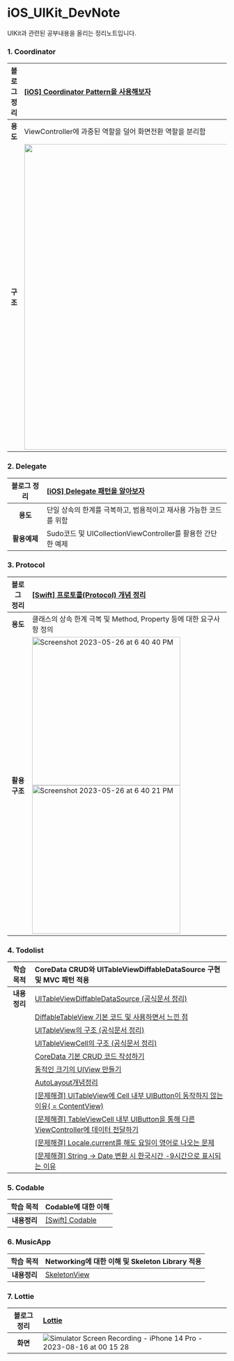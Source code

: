# iOS_UIKit_DevNote
UIKit과 관련된 공부내용을 올리는 정리노트입니다.


### 1. Coordinator
|블로그 정리|[[iOS] Coordinator Pattern을 사용해보자](https://developer-eddy403.tistory.com/55)|
|:-:|:-|
|**용도**|ViewController에 과중된 역할을 덜어 화면전환 역할을 분리함|
|**구조**|<img src="https://user-images.githubusercontent.com/98405970/227105422-677420dc-6c2b-408f-a445-f454fcc42730.png" width=700>|

### 2. Delegate
|블로그 정리|[[iOS] Delegate 패턴을 알아보자](https://developer-eddy403.tistory.com/56)|
|:-:|:-|
|**용도**|단일 상속의 한계를 극복하고, 범용적이고 재사용 가능한 코드를 위함|
|**활용예제**|Sudo코드 및 UICollectionViewController를 활용한 간단한 예제|

### 3. Protocol
|블로그 정리|[[Swift] 프로토콜(Protocol) 개념 정리](https://developer-eddy403.tistory.com/76)|
|:-:|:-|
|**용도**|클래스의 상속 한계 극복 및 Method, Property 등에 대한 요구사항 정의|
|**활용 구조**|<img width="340" alt="Screenshot 2023-05-26 at 6 40 40 PM" src="https://github.com/JUNY0110/iOS_UIKit_DevNote/assets/98405970/1e7cb606-fd30-4368-9a67-63a80288faed"> <img width="340" alt="Screenshot 2023-05-26 at 6 40 21 PM" src="https://github.com/JUNY0110/iOS_UIKit_DevNote/assets/98405970/ec34b5d9-48f9-4a61-b1a0-3577f4aaba70">|

### 4. Todolist
|학습 목적|CoreData CRUD와 UITableViewDiffableDataSource 구현 및 MVC 패턴 적용|
|:-:|:-|
|**내용 정리**|[UITableViewDiffableDataSource (공식문서 정리)](https://www.notion.so/joonyong/UITableViewDiffableDataSource-9b082193973b4631b211b51d9f77260f)|
||[DiffableTableView 기본 코드 및 사용하면서 느낀 점](https://www.notion.so/joonyong/DiffableTableView-e5ada3679c494bd89fc47c0a9cce2908)|
||[UITableView의 구조 (공식문서 정리)](https://www.notion.so/joonyong/192003377e874df2af7386f1ad55fe86?p=40d56bbd3bd4467583042c02a63bf147&pm=s)|
||[UITableViewCell의 구조 (공식문서 정리)](https://www.notion.so/joonyong/UITableViewCell-af816b228bb24c8b97f23b8225c56e38)|
||[CoreData 기본 CRUD 코드 작성하기](https://www.notion.so/joonyong/192003377e874df2af7386f1ad55fe86?p=daa51ff010d74b6390256cf3a72f8f86&pm=s)|
||[동적인 크기의 UIView 만들기](https://www.notion.so/joonyong/192003377e874df2af7386f1ad55fe86?p=71b700a48ef44380809f384b66b4c52c&pm=s)|
||[AutoLayout개념정리](https://www.notion.so/joonyong/192003377e874df2af7386f1ad55fe86?p=3598b492c6404ad48f9689841aa151b5&pm=s)|
||[[문제해결] UITableView에 Cell  내부 UIButton이 동작하지 않는 이유( = ContentView)](https://www.notion.so/joonyong/192003377e874df2af7386f1ad55fe86?p=e96314d7ac5d400aaa9d98e3989a7155&pm=s)|
||[[문제해결] TableViewCell 내부 UIButton을 통해 다른 ViewController에 데이터 전달하기](https://www.notion.so/joonyong/192003377e874df2af7386f1ad55fe86?p=9f7cf00822ff47afaf04f4d3b780fc03&pm=s)|
||[[문제해결] Locale.current를 해도 요일이 영어로 나오는 문제](https://www.notion.so/joonyong/192003377e874df2af7386f1ad55fe86?p=45e2bd2f46f8480da8b845e9fbe86d4d&pm=s)|
||[[문제해결] String → Date 변환 시 한국시간 -9시간으로 표시되는 이유](https://www.notion.so/joonyong/192003377e874df2af7386f1ad55fe86?p=0b6307ee57ec47068dab013002e375f8&pm=s)|


### 5. Codable
|학습 목적|Codable에 대한 이해|
|:-:|:-|
|**내용정리**|[[Swift] Codable](https://www.notion.so/joonyong/192003377e874df2af7386f1ad55fe86?p=12f5fc810b7e49198bbdf31873e94506&pm=s)|


### 6. MusicApp
|학습 목적|Networking에 대한 이해 및 Skeleton Library 적용|
|:-:|:-|
|**내용정리**|[SkeletonView](https://www.notion.so/joonyong/192003377e874df2af7386f1ad55fe86?p=5740fac89b6f4dfb8b97673eafb234eb&pm=s)|

### 7. Lottie
|블로그 정리|[Lottie](https://www.notion.so/joonyong/192003377e874df2af7386f1ad55fe86?p=eb9e3091ece4442b9250d1853da11e8e&pm=s)|
|:-:|:-|
|**화면**|![Simulator Screen Recording - iPhone 14 Pro - 2023-08-16 at 00 15 28](https://github.com/JUNY0110/iOS_UIKit_DevNote/assets/98405970/9505f9fd-81a4-4e31-8af8-1a150553a0a4)|
